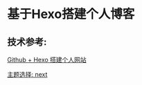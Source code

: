 # 基于Hexo搭建个人博客

## 技术参考:
[Github + Hexo 搭建个人网站](https://zhuanlan.zhihu.com/p/26625249)

[主题选择: next](https://github.com/iissnan/hexo-theme-next)
